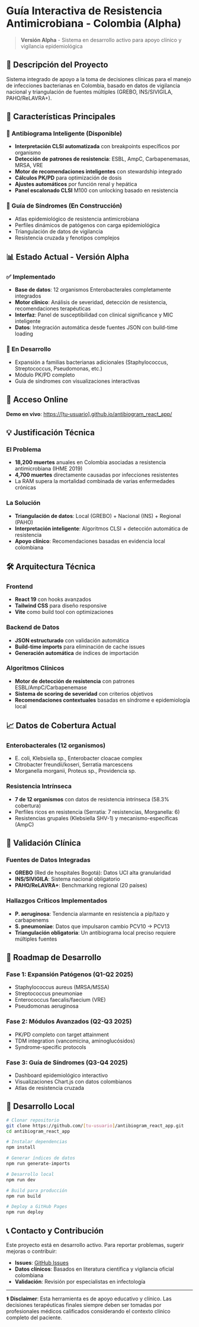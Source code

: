 # Guía Interactiva de Resistencia Antimicrobiana - Colombia (Alpha)

> **Versión Alpha** - Sistema en desarrollo activo para apoyo clínico y vigilancia epidemiológica

## 🏥 Descripción del Proyecto

Sistema integrado de apoyo a la toma de decisiones clínicas para el manejo de infecciones bacterianas en Colombia, basado en datos de vigilancia nacional y triangulación de fuentes múltiples (GREBO, INS/SIVIGILA, PAHO/ReLAVRA+).

## 🎯 Características Principales

### 🧬 Antibiograma Inteligente (Disponible)
- **Interpretación CLSI automatizada** con breakpoints específicos por organismo
- **Detección de patrones de resistencia**: ESBL, AmpC, Carbapenemasas, MRSA, VRE
- **Motor de recomendaciones inteligentes** con stewardship integrado
- **Cálculos PK/PD** para optimización de dosis
- **Ajustes automáticos** por función renal y hepática
- **Panel escalonado CLSI** M100 con unlocking basado en resistencia

### 🦠 Guía de Síndromes (En Construcción)
- Atlas epidemiológico de resistencia antimicrobiana
- Perfiles dinámicos de patógenos con carga epidemiológica
- Triangulación de datos de vigilancia
- Resistencia cruzada y fenotipos complejos

## 📊 Estado Actual - Versión Alpha

### ✅ Implementado
- **Base de datos**: 12 organismos Enterobacterales completamente integrados
- **Motor clínico**: Análisis de severidad, detección de resistencia, recomendaciones terapéuticas
- **Interfaz**: Panel de susceptibilidad con clinical significance y MIC inteligente
- **Datos**: Integración automática desde fuentes JSON con build-time loading

### 🔄 En Desarrollo
- Expansión a familias bacterianas adicionales (Staphylococcus, Streptococcus, Pseudomonas, etc.)
- Módulo PK/PD completo
- Guía de síndromes con visualizaciones interactivas

## 🚀 Acceso Online

**Demo en vivo**: [https://[tu-usuario].github.io/antibiogram_react_app/](https://[tu-usuario].github.io/antibiogram_react_app/)

## 💡 Justificación Técnica

### El Problema
- **18,200 muertes** anuales en Colombia asociadas a resistencia antimicrobiana (IHME 2019)
- **4,700 muertes** directamente causadas por infecciones resistentes
- La RAM supera la mortalidad combinada de varias enfermedades crónicas

### La Solución
- **Triangulación de datos**: Local (GREBO) + Nacional (INS) + Regional (PAHO)
- **Interpretación inteligente**: Algoritmos CLSI + detección automática de resistencia
- **Apoyo clínico**: Recomendaciones basadas en evidencia local colombiana

## 🛠️ Arquitectura Técnica

### Frontend
- **React 19** con hooks avanzados
- **Tailwind CSS** para diseño responsive
- **Vite** como build tool con optimizaciones

### Backend de Datos
- **JSON estructurado** con validación automática
- **Build-time imports** para eliminación de cache issues
- **Generación automática** de índices de importación

### Algoritmos Clínicos
- **Motor de detección de resistencia** con patrones ESBL/AmpC/Carbapenemase
- **Sistema de scoring de severidad** con criterios objetivos
- **Recomendaciones contextuales** basadas en síndrome e epidemiología local

## 📈 Datos de Cobertura Actual

### Enterobacterales (12 organismos)
- E. coli, Klebsiella sp., Enterobacter cloacae complex
- Citrobacter freundii/koseri, Serratia marcescens
- Morganella morganii, Proteus sp., Providencia sp.

### Resistencia Intrínseca
- **7 de 12 organismos** con datos de resistencia intrínseca (58.3% cobertura)
- Perfiles ricos en resistencia (Serratia: 7 resistencias, Morganella: 6)
- Resistencias grupales (Klebsiella SHV-1) y mecanismo-específicas (AmpC)

## 🔬 Validación Clínica

### Fuentes de Datos Integradas
- **GREBO** (Red de hospitales Bogotá): Datos UCI alta granularidad
- **INS/SIVIGILA**: Sistema nacional obligatorio
- **PAHO/ReLAVRA+**: Benchmarking regional (20 países)

### Hallazgos Críticos Implementados
- **P. aeruginosa**: Tendencia alarmante en resistencia a pip/tazo y carbapenems
- **S. pneumoniae**: Datos que impulsaron cambio PCV10 → PCV13
- **Triangulación obligatoria**: Un antibiograma local preciso requiere múltiples fuentes

## 🚧 Roadmap de Desarrollo

### Fase 1: Expansión Patógenos (Q1-Q2 2025)
- Staphylococcus aureus (MRSA/MSSA)
- Streptococcus pneumoniae
- Enterococcus faecalis/faecium (VRE)
- Pseudomonas aeruginosa

### Fase 2: Módulos Avanzados (Q2-Q3 2025)
- PK/PD completo con target attainment
- TDM integration (vancomicina, aminoglucósidos)
- Syndrome-specific protocols

### Fase 3: Guía de Síndromes (Q3-Q4 2025)
- Dashboard epidemiológico interactivo
- Visualizaciones Chart.js con datos colombianos
- Atlas de resistencia cruzada

## 🔧 Desarrollo Local

```bash
# Clonar repositorio
git clone https://github.com/[tu-usuario]/antibiogram_react_app.git
cd antibiogram_react_app

# Instalar dependencias
npm install

# Generar índices de datos
npm run generate-imports

# Desarrollo local
npm run dev

# Build para producción
npm run build

# Deploy a GitHub Pages
npm run deploy
```

## 📞 Contacto y Contribución

Este proyecto está en desarrollo activo. Para reportar problemas, sugerir mejoras o contribuir:

- **Issues**: [GitHub Issues](https://github.com/[tu-usuario]/antibiogram_react_app/issues)
- **Datos clínicos**: Basados en literatura científica y vigilancia oficial colombiana
- **Validación**: Revisión por especialistas en infectología

---

**⚕️ Disclaimer**: Esta herramienta es de apoyo educativo y clínico. Las decisiones terapéuticas finales siempre deben ser tomadas por profesionales médicos calificados considerando el contexto clínico completo del paciente.
